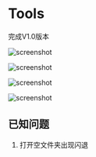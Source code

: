 # Tools

完成V1.0版本

![screenshot](https://github.com/HaleW/Tools/blob/master/Screenshots/2019-09-15_01-13-59.png)

![screenshot](https://github.com/HaleW/Tools/blob/master/Screenshots/2019-09-15_01-15-40.png)

![screenshot](https://github.com/HaleW/Tools/blob/master/Screenshots/2019-09-15_01-47-18.png)

![screenshot](https://github.com/HaleW/Tools/blob/master/Screenshots/2019-09-15_01-47-35.png)
## 已知问题

1. 打开空文件夹出现闪退
